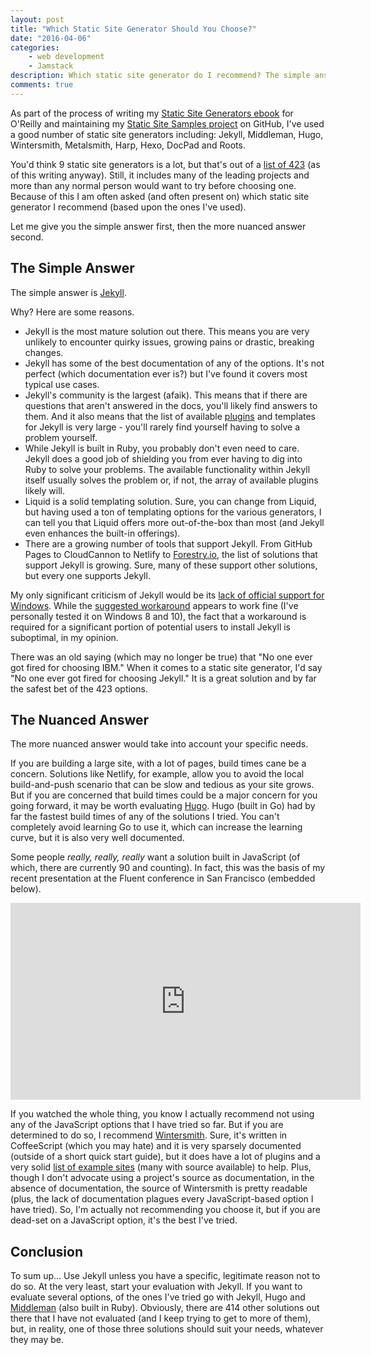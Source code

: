 ```yaml
---
layout: post
title: "Which Static Site Generator Should You Choose?"
date: "2016-04-06"
categories:
    - web development
    - Jamstack
description: Which static site generator do I recommend? The simple answer is easy.
comments: true
---
```


As part of the process of writing my [Static Site Generators ebook](http://www.oreilly.com/web-platform/free/static-site-generators.csp) for O'Reilly and maintaining my [Static Site Samples project](https://github.com/remotesynth/Static-Site-Samples) on GitHub, I've used a good number of static site generators including: Jekyll, Middleman, Hugo, Wintersmith, Metalsmith, Harp, Hexo, DocPad and Roots.

You'd think 9 static site generators is a lot, but that's out of a [list of 423](https://staticsitegenerators.net/) (as of this writing anyway). Still, it includes many of the leading projects and more than any normal person would want to try before choosing one. Because of this I am often asked (and often present on) which static site generator I recommend (based upon the ones I've used).

Let me give you the simple answer first, then the more nuanced answer second.<!--more-->

## The Simple Answer

The simple answer is [Jekyll](http://jekyllrb.com/).

Why? Here are some reasons.

- Jekyll is the most mature solution out there. This means you are very unlikely to encounter quirky issues, growing pains or drastic, breaking changes.
- Jekyll has some of the best documentation of any of the options. It's not perfect (which documentation ever is?) but I've found it covers most typical use cases.
- Jekyll's community is the largest (afaik). This means that if there are questions that aren't answered in the docs, you'll likely find answers to them. And it also means that the list of available [plugins](https://jekyllrb.com/docs/plugins/) and templates for Jekyll is very large - you'll rarely find yourself having to solve a problem yourself.
- While Jekyll is built in Ruby, you probably don't even need to care. Jekyll does a good job of shielding you from ever having to dig into Ruby to solve your problems. The available functionality within Jekyll itself usually solves the problem or, if not, the array of available plugins likely will.
- Liquid is a solid templating solution. Sure, you can change from Liquid, but having used a ton of templating options for the various generators, I can tell you that Liquid offers more out-of-the-box than most (and Jekyll even enhances the built-in offerings).
- There are a growing number of tools that support Jekyll. From GitHub Pages to CloudCannon to Netlify to [Forestry.io](http://forestry.io), the list of solutions that support Jekyll is growing. Sure, many of these support other solutions, but every one supports Jekyll.

My only significant criticism of Jekyll would be its [lack of official support for Windows](https://jekyllrb.com/docs/windows/). While the [suggested workaround](http://jekyll-windows.juthilo.com/) appears to work fine (I've personally tested it on Windows 8 and 10), the fact that a workaround is required for a significant portion of potential users to install Jekyll is suboptimal, in my opinion.

There was an old saying (which may no longer be true) that "No one ever got fired for choosing IBM." When it comes to a static site generator, I'd say "No one ever got fired for choosing Jekyll." It is a great solution and by far the safest bet of the 423 options.

## The Nuanced Answer

The more nuanced answer would take into account your specific needs.

If you are building a large site, with a lot of pages, build times cane be a concern. Solutions like Netlify, for example, allow you to avoid the local build-and-push scenario that can be slow and tedious as your site grows. But if you are concerned that build times could be a major concern for you going forward, it may be worth evaluating [Hugo](http://www.gohugo.io/). Hugo (built in Go) had by far the fastest build times of any of the solutions I tried. You can't completely avoid learning Go to use it, which can increase the learning curve, but it is also very well documented.

Some people _really, really, really_ want a solution built in JavaScript (of which, there are currently 90 and counting). In fact, this was the basis of my recent presentation at the Fluent conference in San Francisco (embedded below).

<iframe width="560" height="315" src="https://www.youtube.com/embed/sMLs0o-LqQY" frameborder="0" allowfullscreen></iframe>

If you watched the whole thing, you know I actually recommend not using any of the JavaScript options that I have tried so far. But if you are determined to do so, I recommend [Wintersmith](http://wintersmith.io/). Sure, it's written in CoffeeScript (which you may hate) and it is very sparsely documented (outside of a short quick start guide), but it does have a lot of plugins and a very solid [list of example sites](https://github.com/jnordberg/wintersmith/wiki/Showcase) (many with source available) to help. Plus, though I don't advocate using a project's source as documentation, in the absence of documentation, the source of Wintersmith is pretty readable (plus, the lack of documentation plagues every JavaScript-based option I have tried). So, I'm actually not recommending you choose it, but if you are dead-set on a JavaScript option, it's the best I've tried.

## Conclusion

To sum up... Use Jekyll unless you have a specific, legitimate reason not to do so. At the very least, start your evaluation with Jekyll. If you want to evaluate several options, of the ones I've tried go with Jekyll, Hugo and [Middleman](https://middlemanapp.com/) (also built in Ruby). Obviously, there are 414 other solutions out there that I have not evaluated (and I keep trying to get to more of them), but, in reality, one of those three solutions should suit your needs, whatever they may be.